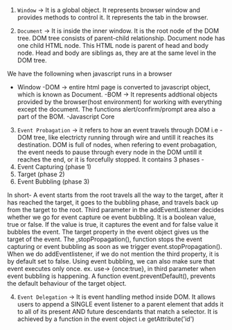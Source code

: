1. `Window` -> It is a global object. It represents browser window and provides methods to control it. It represents the tab in the browser.

2. `Document` -> It is inside the inner window. It is the root node of the DOM tree. DOM tree consists of parent-child relationship. Document node has one child HTML node. This HTML node is parent of head and body node. Head and body are siblings as, they are at the same level in the DOM tree.

We have the followning when javascript runs in a browser

- Window
  -DOM -> entire html page is converted to javascript object, which is known as Document.
  -BOM -> It represents addtional objects provided by the browser(host environment) for working with everything except the document. The functions alert/confirm/prompt area also a part of the BOM.
  -Javascript Core

3. `Event Probagation` -> it refers to how an event travels through DOM i.e - DOM tree, like electricty running through wire and untill it reaches its destination. DOM is full of nodes, when refering to event probagation, the event needs to pause through every node in the DOM untill it reaches the end, or it is forcefully stopped. It contains 3 phases -
1. Event Capturing (phase 1)
1. Target (phase 2)
1. Event Bubbling (phase 3)

In short- A event starts from the root travels all the way to the target, after it has reached the target, it goes to the bubbling phase, and travels back up from the target to the root. Third parameter in the addEventListener decides whether we go for event capture oe event bubbling. It is a boolean value, true or false. If the value is true, it captures the event and for false value it bubbles the event. The target property in the event object gives us the target of the event. The ,stopPropagation(), function stops the event capturing or event bubbling as soon as we trigger event.stopPropagation(). When we do addEventlistener, if we do not mention the third property, it is by default set to false. Using event bubbling, we can also make sure that event executes only once. ex. use-> {once:true}, in third parameter when event bubbling is happening. A function event.preventDefault(), prevents the default behaviour of the target object.

4. `Event Delegation` -> It is event handling method inside DOM. It allows users to append a SINGLE event listener to a parent element that adds it to all of its present AND future descendants that match a selector. It is achieved by a function in the event object i.e getAttribute('id')
